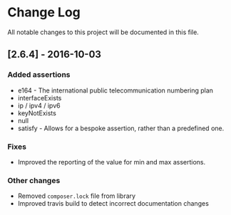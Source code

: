 # Change Log
All notable changes to this project will be documented in this file.

## [2.6.4] - 2016-10-03
### Added assertions
- e164 - The international public telecommunication numbering plan
- interfaceExists
- ip / ipv4 / ipv6
- keyNotExists
- null
- satisfy - Allows for a bespoke assertion, rather than a predefined one.

### Fixes
- Improved the reporting of the value for min and max assertions.

### Other changes
- Removed `composer.lock` file from library
- Improved travis build to detect incorrect documentation changes
